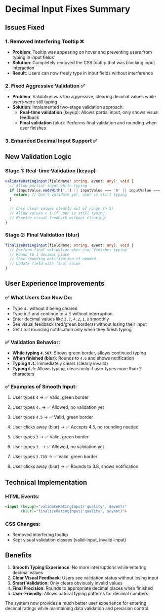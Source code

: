 # Decimal Input Fixes Summary

## Issues Fixed

### 1. **Removed Interfering Tooltip** ❌
- **Problem**: Tooltip was appearing on hover and preventing users from typing in input fields
- **Solution**: Completely removed the CSS tooltip that was blocking input interaction
- **Result**: Users can now freely type in input fields without interference

### 2. **Fixed Aggressive Validation** ✅
- **Problem**: Validation was too aggressive, clearing decimal values while users were still typing
- **Solution**: Implemented two-stage validation approach:
  - **Real-time validation** (keyup): Allows partial input, only shows visual feedback
  - **Final validation** (blur): Performs final validation and rounding when user finishes

### 3. **Enhanced Decimal Input Support** ✅

## New Validation Logic

### **Stage 1: Real-time Validation (keyup)**
```typescript
validateRatingInput(fieldName: string, event: any): void {
  // Allow partial input while typing
  if (inputValue.endsWith('.') || inputValue === '0' || inputValue === '0.') {
    return; // Don't validate yet, user is still typing
  }
  
  // Only clear values clearly out of range (> 5)
  // Allow values < 1 if user is still typing
  // Provide visual feedback without clearing
}
```

### **Stage 2: Final Validation (blur)**
```typescript
finalizeRatingInput(fieldName: string, event: any): void {
  // Perform final validation when user finishes typing
  // Round to 1 decimal place
  // Show rounding notification if needed
  // Update field with final value
}
```

## User Experience Improvements

### ✅ **What Users Can Now Do**:
- Type `4.` without it being cleared
- Type `0.5` and continue to `4.5` without interruption
- Enter decimal values like `3.7`, `4.2`, `1.8` smoothly
- See visual feedback (red/green borders) without losing their input
- Get final rounding notification only when they finish typing

### ✅ **Validation Behavior**:
- **While typing `4.567`**: Shows green border, allows continued typing
- **When finished (blur)**: Rounds to `4.6` and shows notification
- **Typing `5.1`**: Immediately clears (clearly invalid)
- **Typing `0.9`**: Allows typing, clears only if user types more than 2 characters

### ✅ **Examples of Smooth Input**:
1. User types `4` → ✅ Valid, green border
2. User types `4.` → ✅ Allowed, no validation yet
3. User types `4.5` → ✅ Valid, green border
4. User clicks away (blur) → ✅ Accepts 4.5, no rounding needed

1. User types `3` → ✅ Valid, green border
2. User types `3.` → ✅ Allowed, no validation yet
3. User types `3.789` → ✅ Valid, green border
4. User clicks away (blur) → ✅ Rounds to 3.8, shows notification

## Technical Implementation

### **HTML Events**:
```html
<input (keyup)="validateRatingInput('quality', $event)" 
       (blur)="finalizeRatingInput('quality', $event)">
```

### **CSS Changes**:
- Removed interfering tooltip
- Kept visual validation classes (valid-input, invalid-input)

## Benefits

1. **Smooth Typing Experience**: No more interruptions while entering decimal values
2. **Clear Visual Feedback**: Users see validation status without losing input
3. **Smart Validation**: Only clears obviously invalid values
4. **Final Precision**: Rounds to appropriate decimal places when finished
5. **User-Friendly**: Allows natural typing patterns for decimal numbers

The system now provides a much better user experience for entering decimal ratings while maintaining data validation and precision control.